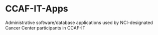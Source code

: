 CCAF-IT-Apps
============

Administrative software/database applications used by NCI-designated Cancer Center participants in CCAF-IT